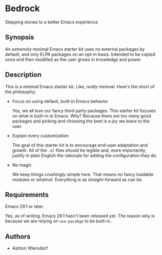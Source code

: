 # Bedrock

Stepping stones to a better Emacs experience

## Synopsis

An *extremely* minimal Emacs starter kit uses *no* external packages by default, and only ELPA packages on an opt-in basis. Intended to be copied once and then modified as the user grows in knowledge and power.

## Description

This is a minimal Emacs starter kit. Like, *really* minimal. Here's the short of the philosophy:

 - Focus on using default, built-in Emacs behavior
 
   Yes, we all love our fancy third-party packages. This starter kit focuses on what is built-in to Emacs. Why? Because there are too many good packages and picking and choosing the best is a joy we leave to the user.

 - Explain every customization
 
   The goal of this starter kit is to encourage end-user adaptation and growth. All of the `.el` files should be legible and, more importantly, justify in plain English the rationale for adding the configuration they do.

 - No magic
 
   We keep things *crushingly* simple here. That means no fancy loadable modules or whatnot. Everything is as straight-forward as can be.

## Requirements

Emacs 29.1 or later.

Yes, as of writing, Emacs 29.1 hasn't been released yet. The reason why is because we are relying on `use-pacakge` to be built-in.

## Authors

 - Ashton Wiersdorf
